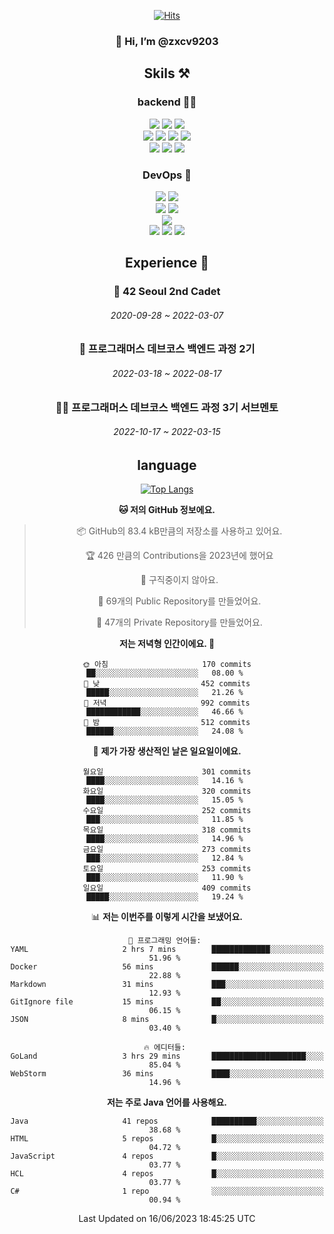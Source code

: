 <div align="center">

[![Hits](https://hits.seeyoufarm.com/api/count/incr/badge.svg?url=https%3A%2F%2Fgithub.com%2Fzxcv9203%2Fhit-counter&count_bg=%23FF7272&title_bg=%23324C2E&icon=codeigniter.svg&icon_color=%23DD5B5B&title=%EB%B0%A9%EB%AC%B8%EC%9E%90&edge_flat=false)](https://hits.seeyoufarm.com)
  
### 👋 Hi, I’m @zxcv9203

## Skils ⚒️
### backend 🧑‍💻
  
<img src="https://img.shields.io/badge/Java-FF6600?style=flat-square&logo=buymeacoffee&logoColor=white"/>
<img src="https://img.shields.io/badge/Go-0099FF?style=flat-square&logo=go&logoColor=white"/>
<img src="https://img.shields.io/badge/Kotlin-7F52FF?style=flat-square&logo=kotlin&logoColor=white"/>
  
  
<br />
  
<img src="https://img.shields.io/badge/Spring-339933?style=flat-square&logo=Spring&logoColor=white"/>
<img src="https://img.shields.io/badge/Spring Boot-339933?style=flat-square&logo=Spring Boot&logoColor=white"/>
<img src="https://img.shields.io/badge/Spring Security-339933?style=flat-square&logo=Spring Security&logoColor=white"/>
  
<img src="https://img.shields.io/badge/Spring Data JPA-339933?style=flat-square&logo=Hibernate&logoColor=white"/>

<br />
  
  <img src="https://img.shields.io/badge/mysql-0099FF?style=flat-square&logo=mysql&logoColor=white"/>
  <img src="https://img.shields.io/badge/mariadb-0099FF?style=flat-square&logo=mariadb&logoColor=white"/>
  <img src="https://img.shields.io/badge/mongoDB-47A248?style=flat-square&logo=mongodb&logoColor=white"/>
  
  
### DevOps 🚀
  
  <img src="https://img.shields.io/badge/docker-2496ED?style=flat-square&logo=docker&logoColor=white"/>
  <img src="https://img.shields.io/badge/kubernetes-326CE5?style=flat-square&logo=kubernetes&logoColor=white"/>
  
  <br />
  
  <img src="https://img.shields.io/badge/Github Actions-2088FF?style=flat-square&logo=githubactions&logoColor=white"/>
  <img src="https://img.shields.io/badge/Jenkins-D24939?style=flat-square&logo=jenkins&logoColor=white"/>
  
  
  <br />
  <img src="https://img.shields.io/badge/terraform-7B42BC?style=flat-square&logo=terraform&logoColor=white"/>
  
  <br />
  <img src="https://img.shields.io/badge/Amazon AWS-232F3E?style=flat-square&logo=Amazon AWS&logoColor=white"/>

  <img src="https://img.shields.io/badge/GCP-4285F4?style=flat-square&logo=googlecloud&logoColor=white"/>
  <img src="https://img.shields.io/badge/NCP-03C75A?style=flat-square&logo=naver&logoColor=white"/>
  
  
  
## Experience 🏃
  
### 🏫 42 Seoul 2nd Cadet
  ###### 2020-09-28 ~ 2022-03-07
  
### 🏫 프로그래머스 데브코스 백엔드 과정 2기 
  ###### 2022-03-18 ~ 2022-08-17
  
### 🧑‍🏫 프로그래머스 데브코스 백엔드 과정 3기 서브멘토 
  ###### 2022-10-17 ~ 2022-03-15

## language

[![Top Langs](https://github-readme-stats.vercel.app/api/top-langs/?username=zxcv9203&hide=html&exclude_repo=zxcv9203.github.io,golB&theme=grate-gatsby)](https://github.com/zxcv9203/github-readme-stats)
  
<!--START_SECTION:waka-->
**🐱 저의 GitHub 정보에요.** 

> 📦 GitHub의 83.4 kB만큼의 저장소를 사용하고 있어요. 
 > 
> 🏆 426 만큼의 Contributions을 2023년에 했어요
 > 
> 🚫 구직중이지 않아요.
 > 
> 📜 69개의 Public Repository를 만들었어요. 
 > 
> 🔑 47개의 Private Repository를 만들었어요. 
 > 
**저는 저녁형 인간이에요. 🦉** 

```text
🌞 아침                     170 commits         ██░░░░░░░░░░░░░░░░░░░░░░░   08.00 % 
🌆 낮　                     452 commits         █████░░░░░░░░░░░░░░░░░░░░   21.26 % 
🌃 저녁                     992 commits         ████████████░░░░░░░░░░░░░   46.66 % 
🌙 밤　                     512 commits         ██████░░░░░░░░░░░░░░░░░░░   24.08 % 
```
📅 **제가 가장 생산적인 날은 일요일이에요.** 

```text
월요일                      301 commits         ████░░░░░░░░░░░░░░░░░░░░░   14.16 % 
화요일                      320 commits         ████░░░░░░░░░░░░░░░░░░░░░   15.05 % 
수요일                      252 commits         ███░░░░░░░░░░░░░░░░░░░░░░   11.85 % 
목요일                      318 commits         ████░░░░░░░░░░░░░░░░░░░░░   14.96 % 
금요일                      273 commits         ███░░░░░░░░░░░░░░░░░░░░░░   12.84 % 
토요일                      253 commits         ███░░░░░░░░░░░░░░░░░░░░░░   11.90 % 
일요일                      409 commits         █████░░░░░░░░░░░░░░░░░░░░   19.24 % 
```


📊 **저는 이번주를 이렇게 시간을 보냈어요.** 

```text
💬 프로그래밍 언어들: 
YAML                     2 hrs 7 mins        █████████████░░░░░░░░░░░░   51.96 % 
Docker                   56 mins             ██████░░░░░░░░░░░░░░░░░░░   22.88 % 
Markdown                 31 mins             ███░░░░░░░░░░░░░░░░░░░░░░   12.93 % 
GitIgnore file           15 mins             ██░░░░░░░░░░░░░░░░░░░░░░░   06.15 % 
JSON                     8 mins              █░░░░░░░░░░░░░░░░░░░░░░░░   03.40 % 

🔥 에디터들: 
GoLand                   3 hrs 29 mins       █████████████████████░░░░   85.04 % 
WebStorm                 36 mins             ████░░░░░░░░░░░░░░░░░░░░░   14.96 % 
```

**저는 주로 Java 언어를 사용해요.** 

```text
Java                     41 repos            ██████████░░░░░░░░░░░░░░░   38.68 % 
HTML                     5 repos             █░░░░░░░░░░░░░░░░░░░░░░░░   04.72 % 
JavaScript               4 repos             █░░░░░░░░░░░░░░░░░░░░░░░░   03.77 % 
HCL                      4 repos             █░░░░░░░░░░░░░░░░░░░░░░░░   03.77 % 
C#                       1 repo              ░░░░░░░░░░░░░░░░░░░░░░░░░   00.94 % 
```




 Last Updated on 16/06/2023 18:45:25 UTC
<!--END_SECTION:waka-->
  
</div>

